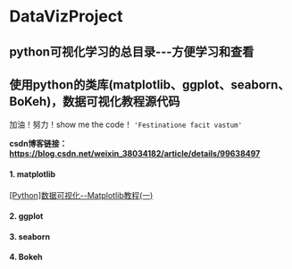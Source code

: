 # DataVizProject
## python可视化学习的总目录---方便学习和查看
## 使用python的类库(matplotlib、ggplot、seaborn、BoKeh)，数据可视化教程源代码
加油！努力！show me the code！
`'Festinatione facit vastum'`

**csdn博客链接：https://blog.csdn.net/weixin_38034182/article/details/99638497**



#### 1. matplotlib
[[Python]数据可视化--Matplotlib教程(一)](https://blog.csdn.net/weixin_38034182/article/details/99633568)
#### 2. ggplot
#### 3. seaborn
#### 4. Bokeh
